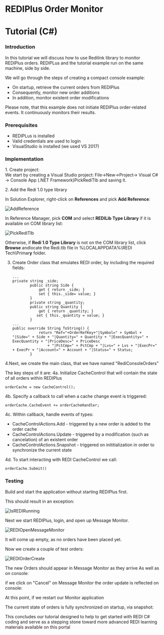# REDIPlus Order Monitor
# Tutorial (C#)

### Introduction

In this tutorial we will discuss how to use Redilink library to monitor REDIPlus orders.  REDIPLus and the tutorial example run on the same machine, side by side.  

We will go through the steps of creating a compact console example:

* On startup, retrieve the current orders from REDIPlus
* Consequently, monitor new order additions
* In addition, monitor existent order modifications

Please note, that this example does not initiate REDIPlus order-related events.  It continuously monitors their results.

### Prerequisites

* REDIPLus is installed
* Valid credentials are used to login
* VisualStudio is installed (we used VS 2017)

### Implementation

1\. Create project:    
We start by creating a Visual Studio project:
File->New->Project-> Visual C# -> Console App (.NET Framework)PickRediTlb
and saving it.

2\. Add the Redi 1.0 type library

In Solution Explorer, right-click on **References** and pick **Add Reference**:  

![AddReference](https://github.com/TR-API-Samples/Example.REDI.CSharp.Examples/blob/master/REDIConsoleOrders/AddReference.gif)

In Reference Manager, pick **COM** and select **REDILib Type Library** if it is available on COM library list:

![PickRediTlb](https://github.com/TR-API-Samples/Example.REDI.CSharp.Examples/blob/master/REDIConsoleOrders/PickRediTlb.gif)

Otherwise, if **Redi 1.0 Type Library** is not on the COM library list, click **Browse** andlocate the Redi.tlb file in %LOCALAPPDATA%\REDI Tech\Primar**y** folder.

3. Create Order class that emulates REDI order,
by including the required fields:

    ```
    ...
    private string _side;
            public string Side {
                get { return _side; }
                set { this._side= value; }
            }
            private string _quantity;
            public string Quantity {
                get { return _quantity; }
               set { this._quantity = value; }
            }
    ...
    public override String ToString() {
                return "Ref="+OrderRefKey+"|Symbol=" + Symbol + "|Side=" + Side + "|Quantity=" + Quantity + "|ExecQuantity=" + ExecQuantity + "|PriceDesc=" + PriceDesc 
                    + "|PctCmp=" + PctCmp + "|Lvs=" + Lvs + "|ExecPr=" + ExecPr + "|Account=" + Account + "|Status=" + Status;
            }        
    ```

4.Next, we create the main class, that we have named "RediConsoleOrders" 

The key steps of it are:
4a. Initialize CacheControl that will contain the state of all orders within REDIPlus
```
orderCache = new CacheControl();
```
4b. Specify a callback to call when a cache change event is triggered:
```
orderCache.CacheEvent += orderCacheHandler;
```
4c. Within callback, handle events of types:
 
 * CacheControlActions.Add - triggered by a new order is added to the order cache
 * CacheControlActions.Update - triggered by a modification (such as cancelation) of an existent order
 * CacheControlActions.Snapshot - triggered on inititialization in order to synchronize the current state

4d. To start interacting with REDI CacheControl we call:
```
orderCache.Submit()
```
### Testing

Build and start the application without starting REDIPlus first.

This should result in an exception:

![IsREDIRunning](https://github.com/TR-API-Samples/Example.REDI.CSharp.Examples/blob/master/REDIConsoleOrders/IsREDIRunning.gif)

Next we start REDIPlus, login, and open up Message Monitor.

![REDIOpenMessageMonitor](https://github.com/TR-API-Samples/Example.REDI.CSharp.Examples/blob/master/REDIConsoleOrders/REDIOpenMessageMonitor.gif)

It will come up empty, as no orders have been placed yet.

Now we create a couple of test orders:

![REDIOrderCreate](https://github.com/TR-API-Samples/Example.REDI.CSharp.Examples/blob/master/REDIConsoleOrders/REDIOrderCreate.gif)

The new Orders should appear in Message Monitor as they arrive
As well as on console:

<REDIOrdersSnapshot>

if we click on "Cancel" on Message Monitor the order update is reflected on console:

<REDIOrderCancelOnConsole>

At this point, if we restart our Monitor application

The current state of orders is fully synchronized on startup,
via snapshot:

<REDIOrderSnapshotOnRestart>

This concludes our tutorial designed to help to get started with REDI C# coding
and serve as a stepping stone toward more advanced REDI learning materials available on this portal
